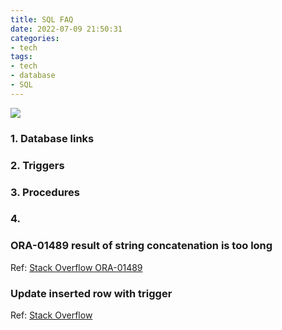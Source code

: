```yaml
---
title: SQL FAQ
date: 2022-07-09 21:50:31
categories:
- tech
tags:
- tech
- database
- SQL
---
```

![](/images/sql1.png)
### 1. Database links

### 2. Triggers

### 3. Procedures

### 4. 


### ORA-01489 result of string concatenation is too long
Ref: [Stack Overflow ORA-01489](https://stackoverflow.com/questions/29776035/oracle-ora-01489-result-of-string-concatenation-is-too-long)

### Update inserted row with trigger
Ref: [Stack Overflow](https://stackoverflow.com/questions/45313561/update-inserted-row-with-trigger)
